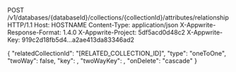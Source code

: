 POST /v1/databases/{databaseId}/collections/{collectionId}/attributes/relationship HTTP/1.1
Host: HOSTNAME
Content-Type: application/json
X-Appwrite-Response-Format: 1.4.0
X-Appwrite-Project: 5df5acd0d48c2
X-Appwrite-Key: 919c2d18fb5d4...a2ae413da83346ad2

{
  "relatedCollectionId": "[RELATED_COLLECTION_ID]",
  "type": "oneToOne",
  "twoWay": false,
  "key": ,
  "twoWayKey": ,
  "onDelete": "cascade"
}
